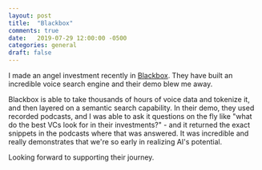```yaml
---
layout: post
title:  "Blackbox"
comments: true
date:   2019-07-29 12:00:00 -0500
categories: general
draft: false
---
```


I made an angel investment recently in [Blackbox](www.blackboxai.tech). They have built an incredible voice search engine and their demo  blew me away. 

Blackbox is able to take thousands of hours of voice data and tokenize it, and then layered on a semantic search capability. In their demo, they used recorded podcasts, and I was able to ask it questions on the fly like "what do the best VCs look for in their investments?" - and it returned the exact snippets in the podcasts where that was answered. It was incredible and really demonstrates that we're so early in realizing AI's potential. 

Looking forward to supporting their journey. 